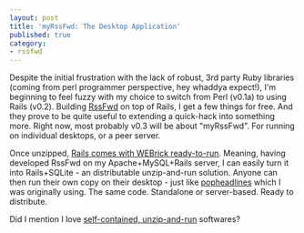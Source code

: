 ```yaml
---
layout: post
title: 'myRssFwd: The Desktop Application'
published: true
category:
- rssfwd
---
```

Despite the initial frustration with the lack of robust, 3rd party Ruby libraries (coming from perl programmer perspective, hey whaddya expect!), I'm beginning to feel fuzzy with my choice to switch from Perl (v0.1a) to using Rails (v0.2). Building [RssFwd](http://rails.yanime.org/rssfwd/) on top of Rails, I get a few things for free. And they prove to be quite useful to extending a quick-hack into something more. Right now, most probably v0.3 will be about "myRssFwd". For running on individual desktops, or a peer server.  
  
Once unzipped, [Rails comes with WEBrick ready-to-run](http://www.chadfowler.com/index.cgi/Computing/Programming/BoringSoftware.rdoc,v). Meaning, having developed RssFwd on my Apache+MySQL+Rails server, I can easily turn it into Rails+SQLite - an distributable unzip-and-run solution. Anyone can then run their own copy on their desktop - just like [popheadlines](http://graemef.com/?q=project/popheadlines) which I was originally using. The same code. Standalone or server-based. Ready to distribute.  
  
Did I mention I love [self-contained, unzip-and-run](http://www.instiki.org/show/HomePage) softwares?

